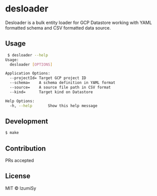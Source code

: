 # desloader
Desloader is a bulk entity loader for GCP Datastore working with YAML formatted schema and CSV formatted data source.

## Usage
```bash
 $ desloader --help
Usage:
  desloader [OPTIONS]

Application Options:
  --projectId= Target GCP project ID
  --schema=    A schema definition in YAML format
  --source=    A source file path in CSV format
  --kind=      Target kind on Datastore

Help Options:
  -h, --help       Show this help message
```

## Development
```bash
$ make
```

## Contribution
PRs accepted

## License
MIT © IzumiSy

